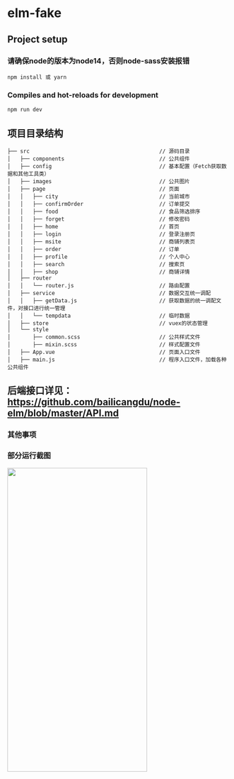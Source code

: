 # elm-fake

## Project setup
### 请确保node的版本为node14，否则node-sass安装报错

```
npm install 或 yarn
```

### Compiles and hot-reloads for development
```
npm run dev 
```

## 项目目录结构
```
├── src                                         // 源码目录
│   ├── components                              // 公共组件
│   ├── config                                  // 基本配置（Fetch获取数据和其他工具类）
│   ├── images                                  // 公共图片
│   ├── page                                    // 页面
│   │   ├── city                                // 当前城市
│   │   ├── confirmOrder                        // 订单提交
│   │   ├── food                                // 食品筛选排序           
│   │   ├── forget                              // 修改密码
│   │   ├── home                                // 首页
│   │   ├── login                               // 登录注册页
│   │   ├── msite                               // 商铺列表页
│   │   ├── order                               // 订单
│   │   ├── profile                             // 个人中心
│   │   ├── search                              // 搜索页
│   │   ├── shop                                // 商铺详情
│   ├── router
│   │   └── router.js                           // 路由配置
│   ├── service                                 // 数据交互统一调配
│   │   ├── getData.js                          // 获取数据的统一调配文件，对接口进行统一管理
│   │   └── tempdata                            // 临时数据
│   ├── store                                   // vuex的状态管理
│   └── style
│       ├── common.scss                         // 公共样式文件
│       ├── mixin.scss                          // 样式配置文件
│   ├── App.vue                                 // 页面入口文件
│   ├── main.js                                 // 程序入口文件，加载各种公共组件
```

## 后端接口详见：https://github.com/bailicangdu/node-elm/blob/master/API.md

###	其他事项

### 部分运行截图


<img src="https://github.com/BirdGurhl/elm-fake/blob/master/run.gif" width="316" height="685"/>